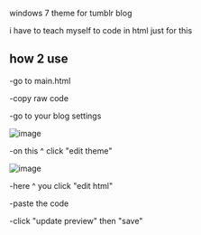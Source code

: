 windows 7 theme for tumblr blog

i have to teach myself to code in html just for this

how 2 use
--------------------------------
-go to main.html


-copy raw code

-go to your blog settings

![image](https://github.com/TheAceburn/TumblAero-7/assets/114823140/6566700c-8572-4eab-b39e-94a1c37d4f18)

-on this ^ click "edit theme"

![image](https://github.com/TheAceburn/TumblAero-7/assets/114823140/9dc0267c-fda4-4fe7-9060-2af2ba39bed4)

-here ^ you click "edit html"

-paste the code

-click "update preview" then "save"
